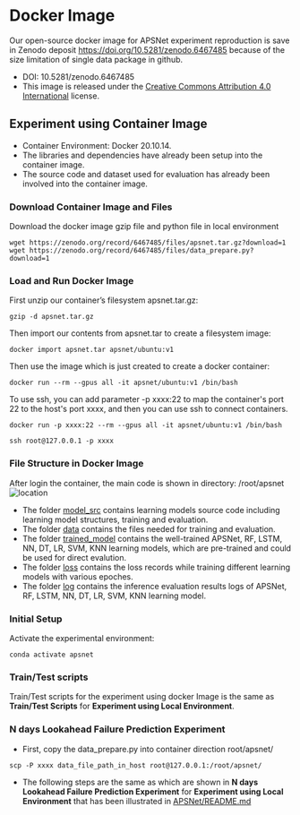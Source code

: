 # Docker Image
Our open-source docker image for APSNet experiment reproduction is save in Zenodo deposit https://doi.org/10.5281/zenodo.6467485 because of the size limitation of single data package in github. 
- DOI: 10.5281/zenodo.6467485
- This image is released under the [Creative Commons Attribution 4.0 International](https://creativecommons.org/licenses/by/4.0/legalcode) license.
## Experiment using Container Image
- Container Environment: Docker 20.10.14.
- The libraries and dependencies have already been setup into the container image.
- The source code and dataset used for evaluation has already been involved into the container image.
### Download Container Image and Files
Download the docker image gzip file and python file in local environment
```shell
wget https://zenodo.org/record/6467485/files/apsnet.tar.gz?download=1
wget https://zenodo.org/record/6467485/files/data_prepare.py?download=1
```
### Load and Run Docker Image
First unzip our container’s filesystem apsnet.tar.gz:
```shell
gzip -d apsnet.tar.gz
```

Then import our contents from apsnet.tar to create a filesystem image:
```shell
docker import apsnet.tar apsnet/ubuntu:v1
```

Then use the image which is just created to create a docker container:
```shell
docker run --rm --gpus all -it apsnet/ubuntu:v1 /bin/bash
```                                                     
To use ssh, you can add parameter -p xxxx:22 to map the container's port 22 to the host's port xxxx, and then you can use ssh to connect containers.
```shell
docker run -p xxxx:22 --rm --gpus all -it apsnet/ubuntu:v1 /bin/bash
```  
```shell
ssh root@127.0.0.1 -p xxxx
``` 
### File Structure in Docker Image
After login the container, the main code is shown in directory: /root/apsnet
  ![location](https://user-images.githubusercontent.com/37954782/163811354-8dbc202f-7d5d-470f-b3a2-225d3585ac13.png)
 
 - The folder [model_src](model\_src) contains learning models source code including learning model structures, training and evaluation.
 - The folder [data](data) contains the files needed for training and evaluation.
 - The folder [trained_model](trained\_model) contains the well-trained APSNet, RF, LSTM, NN, DT, LR, SVM, KNN learning models, which are pre-trained and could be used for direct evalution.
 - The folder [loss](loss) contains the loss records while training different learning models with various epoches.
 - The folder [log](log) contains the inference evaluation results logs of APSNet, RF, LSTM, NN, DT, LR, SVM, KNN learning model.

### Initial Setup
Activate the experimental environment:

```shell
conda activate apsnet
```
### Train/Test scripts
Train/Test scripts for the experiment using docker Image is the same as **Train/Test Scripts** for **Experiment using Local Environment**.

### N days Lookahead Failure Prediction Experiment
- First, copy the data_prepare.py into container direction root/apsnet/
```shell
scp -P xxxx data_file_path_in_host root@127.0.0.1:/root/apsnet/ 
```
- The following steps are the same as which are shown in **N days Lookahead Failure Prediction Experiment** for **Experiment using Local Environment** that has been illustrated in [APSNet/README.md](https://github.com/YunfeiGu/APSNet/blob/main/README.md)
